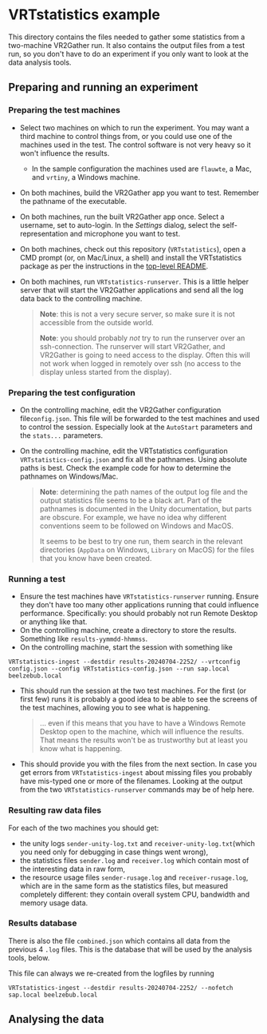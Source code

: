# VRTstatistics example

This directory contains the files needed to gather some statistics from a two-machine VR2Gather run. It also contains the output files from a test run, so you don't have to do an experiment if you only want to look at the data analysis tools. 

## Preparing and running an experiment

### Preparing the test machines

- Select two machines on which to run the experiment. You may want a third machine to control things from, or you could use one of the machines used in the test. The control software is not very heavy so it won't influence the results.
	- In the sample configuration the machines used are `flauwte`, a Mac, and `vrtiny`, a Windows machine.
- On both machines, build the VR2Gather app you want to test. Remember the pathname of the executable.
- On both machines, run the built VR2Gather app once. Select a username, set to auto-login. In the _Settings_ dialog, select the self-representation and microphone you want to test.
- On both machines, check out this repository (`VRTstatistics`), open a CMD prompt (or, on Mac/Linux, a shell) and install the VRTstatistics package as per the instructions in the [top-level README](../README.md).
- On both machines, run `VRTstatistics-runserver`. This is a little helper server that will start the VR2Gather applications and send all the log data back to the controlling machine.

	> **Note**: this is not a very secure server, so make sure it is not accessible from the outside world.
	>
	> **Note**: you should probably _not_ try to run the runserver over an ssh-connection. The runserver will start VR2Gather, and VR2Gather is going to need access to the display. Often this will not work when logged in remotely over ssh (no access to the display unless started from the display).

### Preparing the test configuration

- On the controlling machine, edit the VR2Gather configuration file`config.json`. This file will be forwarded to the test machines and used to control the session. Especially look at the `AutoStart` parameters and the `stats...` parameters.
- On the controlling machine, edit the VRTstatistics configuration `VRTstatistics-config.json` and fix all the pathnames. Using absolute paths is best. Check the example code for how to determine the pathnames on Windows/Mac.
  
  > **Note**: determining the path names of the output log file and the output statistics file seems to be a black art. Part of the pathnames is documented in the Unity documentation, but parts are obscure. For example, we have no idea why different conventions seem to be followed on Windows and MacOS. 
  > 
  > It seems to be best to try one run, them search in the relevant directories (`AppData` on Windows, `Library` on MacOS) for the files that you know have been created.

### Running a test

- Ensure the test machines have `VRTstatistics-runserver` running. Ensure they don't have too many other applications running that could influence performance. Specifically: you should probably not run Remote Desktop or anything like that.
- On the controlling machine, create a directory to store the results. Something like `results-yymmdd-hhmmss`.
- On the controlling machine, start the session with something like

```
VRTstatistics-ingest --destdir results-20240704-2252/ --vrtconfig config.json --config VRTstatistics-config.json --run sap.local beelzebub.local
```

- This should run the session at the two test machines. For the first (or first few) runs it is probably a good idea to be able to see the screens of the test machines, allowing you to see what is happening.
  
  > ... even if this means that you have to have a Windows Remote Desktop open to the machine, which will influence the results. That means the results won't be as trustworthy but at least you know what is happening.
  
- This should provide you with the files from the next section. In case you get errors from `VRTstatistics-ingest` about missing files you probably have mis-typed one or more of the filenames. Looking at the output from the two `VRTstatistics-runserver` commands may be of help here.

### Resulting raw data files

For each of the two machines you should get:

- the unity logs `sender-unity-log.txt` and `receiver-unity-log.txt`(which you need only for debugging in case things went wrong), 
- the statistics files `sender.log` and `receiver.log` which contain most of the interesting data in raw form,
- the resource usage files `sender-rusage.log` and `receiver-rusage.log`, which are in the same form as the statistics files, but measured completely different: they contain overall system CPU, bandwidth and memory usage data.

### Results database

There is also the file `combined.json` which contains all data from the previous 4 `.log` files. This is the database that will be used by the analysis tools, below.

This file can always we re-created from the logfiles by running 

```
VRTstatistics-ingest --destdir results-20240704-2252/ --nofetch sap.local beelzebub.local
```

## Analysing the data

